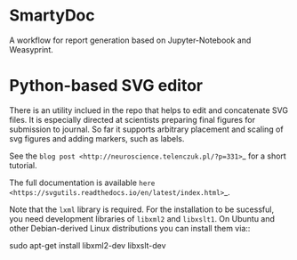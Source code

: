 # SmartyDoc

A workflow for report generation based on Jupyter-Notebook and Weasyprint.

Python-based SVG editor
=======================

There is an utility inclued in the repo that helps to edit and concatenate SVG
files. It is especially directed at scientists preparing final figures
for submission to journal. So far it supports arbitrary placement and
scaling of svg figures and adding markers, such as labels.

See the `blog post <http://neuroscience.telenczuk.pl/?p=331>`_  for a short tutorial.

The full documentation is available 
`here <https://svgutils.readthedocs.io/en/latest/index.html>`_.

Note that the `lxml` library is required.
For the installation to be sucessful, you need development libraries of `libxml2` and `libxslt1`.
On Ubuntu and other Debian-derived Linux distributions you can install them via::

   sudo apt-get install libxml2-dev libxslt-dev

